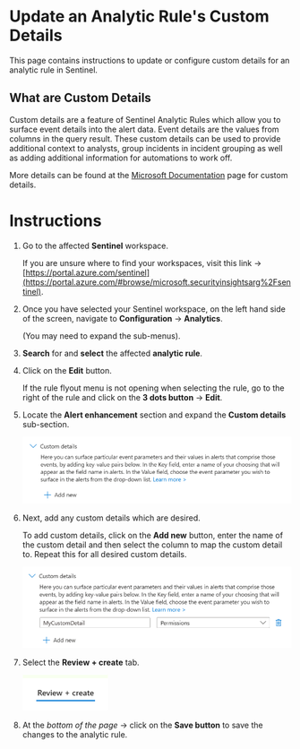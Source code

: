 # Update an Analytic Rule's Custom Details
This page contains instructions to update or configure custom details for an analytic rule in Sentinel.

## What are Custom Details
Custom details are a feature of Sentinel Analytic Rules which allow you to surface event details into the alert data. Event details are the values from columns in the query result. These custom details can be used to provide additional context to analysts, group incidents in incident grouping as well as adding additional information for automations to work off.

More details can be found at the [Microsoft Documentation](https://learn.microsoft.com/en-us/azure/sentinel/surface-custom-details-in-alerts?tabs=azure) page for custom details.

# Instructions
1. Go to the affected **Sentinel** workspace.

    If you are unsure where to find your workspaces, visit this link -> [https://portal.azure.com/sentinel](https://portal.azure.com/#browse/microsoft.securityinsightsarg%2Fsentinel).

2. Once you have selected your Sentinel workspace, on the left hand side of the screen, navigate to **Configuration** -> **Analytics**.
    
    (You may need to expand the sub-menus).

3. **Search** for and **select** the affected **analytic rule**. 

4. Click on the **Edit** button.

    If the rule flyout menu is not opening when selecting the rule, go to the right of the rule and click on the **3 dots button** -> **Edit**.

5. Locate the **Alert enhancement** section and expand the **Custom details** sub-section.

    ![Analytic Rule Custom Details Default](../../images/AnalyticRuleCustomDetailsDefault.png)

6. Next, add any custom details which are desired.

    To add custom details, click on the **Add new** button, enter the name of the custom detail and then select the column to map the custom detail to. Repeat this for all desired custom details.

    ![Analytic Rule Custom Details Example](../../images/AnalyticRuleCustomDetailsExample.png)

7. Select the **Review + create** tab.  

    ![Analytic Rule Review and Create Tab](../../images/AnalyticRuleReviewAndCreateTab.png)

8. At the *bottom of the page* -> click on the **Save button** to save the changes to the analytic rule.